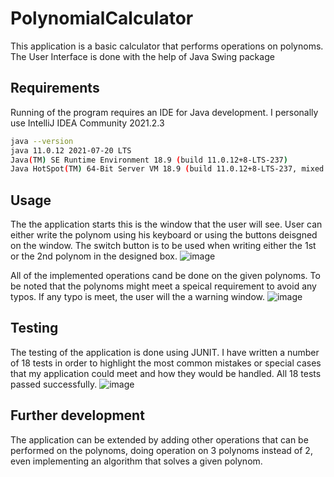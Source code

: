 # PolynomialCalculator

This application is a basic calculator that performs operations on polynoms. The User Interface is done with the help of Java Swing package

## Requirements

Running of the program requires an IDE for Java development.
I personally use IntelliJ IDEA Community 2021.2.3

```bash
java --version
java 11.0.12 2021-07-20 LTS
Java(TM) SE Runtime Environment 18.9 (build 11.0.12+8-LTS-237)
Java HotSpot(TM) 64-Bit Server VM 18.9 (build 11.0.12+8-LTS-237, mixed mode)
```

## Usage

The the application starts this is the window that the user will see. User can either write the polynom using his keyboard or using the buttons deisgned on the window.
The switch button is to be used when writing either the 1st or the 2nd polynom in the designed box.
![image](https://user-images.githubusercontent.com/69772634/205080769-60bb3421-c90b-4b87-ae10-49b2e34b9321.png)

All of the implemented operations cand be done on the given polynoms. To be noted that the polynoms might meet a speical requirement to avoid any typos. If any typo is meet,
the user will the a warning window.
![image](https://user-images.githubusercontent.com/69772634/205081260-6324e4c6-2422-45da-96eb-8b2fe6c213a7.png)


## Testing

The testing of the application is done using JUNIT. I have written a number of 18 tests in order to highlight the most common mistakes or special cases that my application
could meet and how they would be handled. All 18 tests passed successfully.
![image](https://user-images.githubusercontent.com/69772634/205081883-06eccea1-921b-4fcb-9742-45da36717abf.png)


## Further development

The application can be extended by adding other operations that can be performed on the polynoms, doing operation on 3 polynoms instead of 2, even implementing an algorithm
that solves a given polynom.
